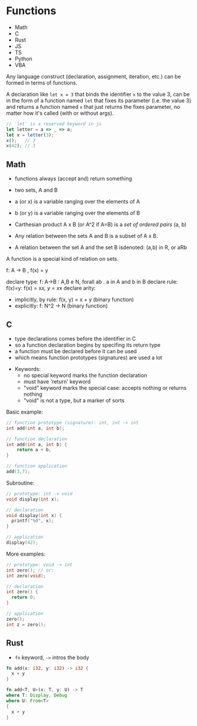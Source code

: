 # Functions

* Math
* C
* Rust
* JS
* TS
* Python
* VBA

Any language construct (declaration, assignment, iteration, etc.) can be formed in terms of functions.

A declaration like `let x = 3` that binds the identifier `x` to the value 3, can be in the form of a function named `let` that fixes its parameter (i.e. the value 3) and returns a function named `x` that just returns the fixes parameter, no matter how it's called (with or without args).

```js
// `let` is a reserved keyword in js
let letter = a => _ => a;
let x = letter(3);
x();   // 3
x(42); // 3
```


## Math

- functions always (accept and) return something

- two sets, A and B
- a (or x) is a variable ranging over the elements of A
- b (or y) is a variable ranging over the elements of B
- Carthesian product A x B (or A^2 if A=B) is a *set of ordered pairs* (a, b)
- Any relation between the sets A and B is a subset of A x B.
- A relation between the set A and the set B isdenoted: (a,b) in R, or aRb

A function is a special kind of relation on sets.

f: A -> B , f(x) = y

declare type: f: A->B : A,B e N, forall ab . a in A and b in B
declare rule: f(x)=y: f(x) = x*x, y = x*x
declare arity: 
- implicitly, by rule: f(x, y) = x + y (binary function)
- explicitly: f: N^2 -> N (binary function)


## C

- type declarations comes before the identifier in C
- so a function declaration begins by specifing its return type
- a function must be declared before it can be used
- which means function prototypes (signatures) are used a lot

* Keywords:
  - no special keyword marks the function declaration
  - must have 'return' keyword
  - "void" keyword marks the special case: accepts nothing or returns nothing
  - "void" is not a type, but a marker of sorts


Basic example:

```c
// function prototype (signature): int, int -> int 
int add(int a, int b);

// function declaration
int add(int a, int b) {
    return a + b;
}

// function application
add(3,7);
```

Subroutine:

```c
// prototype: int -> void
void display(int x);

// declaration
void display(int x) {
  printf("%d", x);
}

// application
display(42);
```


More examples:

```c
// prototype: void -> int
int zero(); // or:
int zero(void);

// declaration
int zero() {
  return 0;
}

// application
zero();
int z = zero();
```


## Rust

- `fn` keyword, `->` intros the body

```rust
fn add(x: i32, y: i32) -> i32 {
  x + y
}

fn add<T, U>(x: T, y: U) -> T 
where T: Display, Debug
where U: From<T>
{
  x + y
}
```
